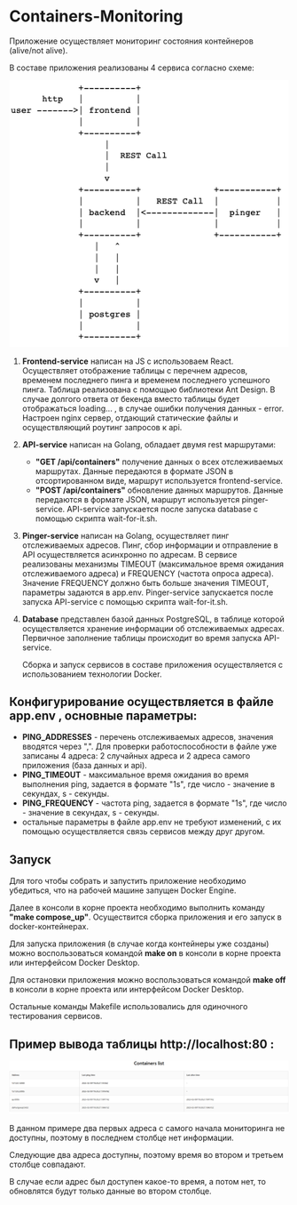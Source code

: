 # Containers-Monitoring

 Приложение осуществляет мониторинг состояния контейнеров (alive/not alive).
 
 В составе приложения реализованы 4 сервиса согласно схеме:
 
 ![Image alt](https://github.com/lvrdn/Containers-Monitoring/blob/main/app_structure.png)

 1. **Frontend-service** написан на JS с использоваем React. Осуществляет отображение таблицы с перечнем адресов, временем последнего пинга и временем последнего успешного пинга. Таблица реализована с помощью библиотеки Ant Design.
    В случае долгого ответа от бекенда вместо таблицы будет отображаться loading... , в случае ошибки получения данных - error. Настроен nginx сервер, отдающий статические файлы и осуществляющий роутинг запросов к api.
 2. **API-service** написан на Golang, обладает двумя rest маршрутами:
    * **"GET /api/containers"** получение данных о всех отслеживаемых маршрутах. Данные передаются в формате JSON в отсортированном виде, маршрут используется frontend-service.
    * **"POST /api/containers"** обновление данных маршрутов. Данные передаются в формате JSON, маршрут используется pinger-service.
    API-service запускается после запуска database с помощью скрипта wait-for-it.sh.
 3. **Pinger-service** написан на Golang, осуществляет пинг отслеживаемых адресов. Пинг, сбор информации и отправление в API осуществляется асинхронно по адресам. В сервисе реализованы механизмы TIMEOUT (максимальное время ожидания отслеживаемого адреса) и FREQUENCY (частота опроса адреса).
    Значение FREQUENCY должно быть больше значения TIMEOUT, параметры задаются в app.env.
    Pinger-service запускается после запуска API-service с помощью скрипта wait-for-it.sh.
 4. **Database** представлен базой данных PostgreSQL, в таблице которой осуществляется хранение информации об отслеживаемых адресах. Первичное заполнение таблицы происходит во время запуска API-service.

    Сборка и запуск сервисов в составе приложения осуществляется с использованием технологии Docker.

 ## Конфигурирование осуществляется в файле **app.env** , основные параметры:
 * **PING_ADDRESSES** - перечень отслеживаемых адресов, значения вводятся через ",". Для проверки работоспособности в файле уже записаны 4 адреса: 2 случайных адреса и 2 адреса самого приложения (база данных и api).
 * **PING_TIMEOUT** - максимальное время ожидания во время выполнения ping, задается в формате "1s", где число - значение в секундах, s - секунды.
 * **PING_FREQUENCY** - частота ping, задается в формате "1s", где число - значение в секундах, s - секунды.
 * остальные параметры в файле app.env не требуют изменений, с их помощью осуществляется связь сервисов между друг другом.

 ## Запуск

 Для того чтобы собрать и запустить приложение необходимо убедиться, что на рабочей машине запущен Docker Engine.
 
 Далее в консоли в корне проекта необходимо выполнить команду **"make compose_up"**. Осуществится сборка приложения и его запуск в docker-контейнерах.
 
 Для запуска приложения (в случае когда контейнеры уже созданы) можно воспользоваться командой **make on** в консоли в корне проекта или интерфейсом Docker Desktop.
 
 Для остановки приложения можно воспользоваться командой **make off** в консоли в корне проекта или интерфейсом Docker Desktop.

 Остальные команды Makefile использовались для одиночного тестирования сервисов.

 ## Пример вывода таблицы **http://localhost:80** :

![Image alt](https://github.com/lvrdn/Containers-Monitoring/blob/main/table_example.png)

В данном примере два первых адреса с самого начала мониторинга не доступны, поэтому в последнем столбце нет информации.

Следующие два адреса доступны, поэтому время во втором и третьем столбце совпадают.

В случае если адрес был доступен какое-то время, а потом нет, то обновлятся будут только данные во втором столбце.
